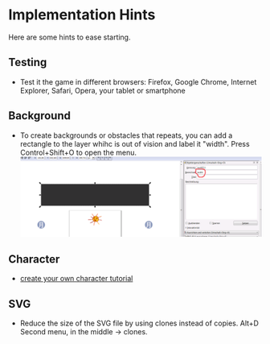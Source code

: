Implementation Hints
====================

Here are some hints to ease starting.

Testing
-------

- Test it the game in different browsers: Firefox, Google Chrome, Internet Explorer, Safari, Opera, your tablet or smartphone

Background
----------

- To create backgrounds or obstacles that repeats, you can add a rectangle to the layer whihc is out of vision and label it "width". Press Control+Shift+O to open the menu. ![background_repeats.png](background_repeats.png)

Character
---------

- [create your own character tutorial](https://www.youtube.com/watch?v=dPHrmw4r16o)

SVG
---

- Reduce the size of the SVG file by using clones instead of copies. Alt+D Second menu, in the middle -> clones.
